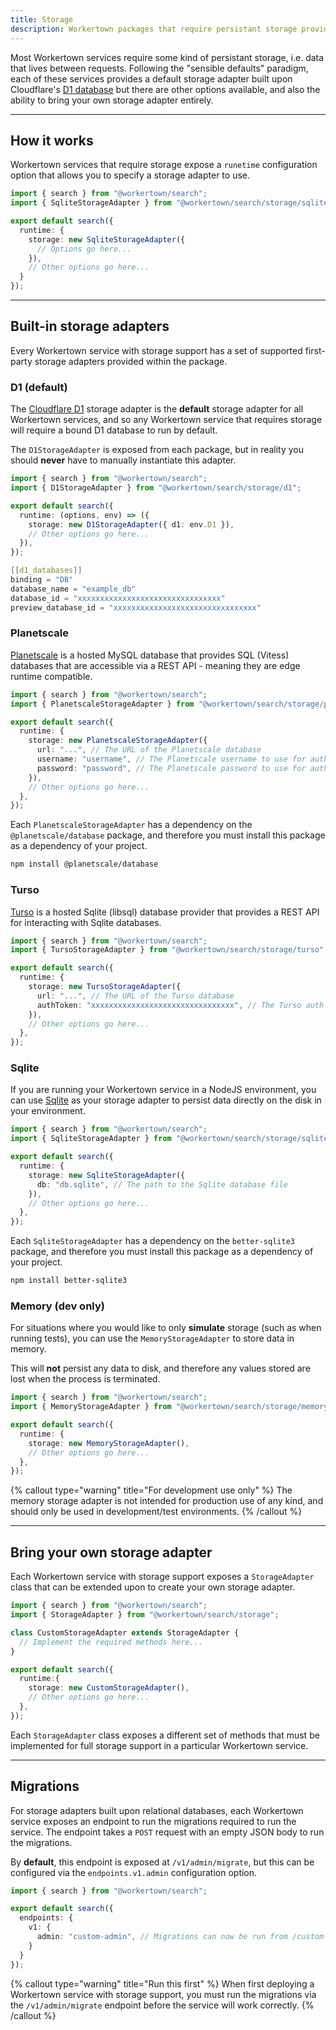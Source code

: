 ```yaml
---
title: Storage
description: Workertown packages that require persistant storage provide a simple way for you to provide your own storage implementations.
---
```


Most Workertown services require some kind of persistant storage, i.e. data that
lives between requests. Following the "sensible defaults" paradigm, each of
these services provides a default storage adapter built upon Cloudflare's
[D1 database](https://developers.cloudflare.com/d1/) but there are other options
available, and also the ability to bring your own storage adapter entirely.

---

## How it works

Workertown services that require storage expose a `runetime` configuration
option that allows you to specify a storage adapter to use.

```ts
import { search } from "@workertown/search";
import { SqliteStorageAdapter } from "@workertown/search/storage/sqlite";

export default search({
  runtime: {
    storage: new SqliteStorageAdapter({
      // Options go here...
    }),
    // Other options go here...
  }
});
```

---

## Built-in storage adapters

Every Workertown service with storage support has a set of supported first-party
storage adapters provided within the package.

### D1 (default)

The [Cloudflare D1](https://developers.cloudflare.com/d1/) storage adapter is
the **default** storage adapter for all Workertown services, and so any
Workertown service that requires storage will require a bound D1 database to
run by default.

The `D1StorageAdapter` is exposed from each package, but in reality you should
**never** have to manually instantiate this adapter.

```ts
import { search } from "@workertown/search";
import { D1StorageAdapter } from "@workertown/search/storage/d1";

export default search({
  runtime: (options, env) => ({
    storage: new D1StorageAdapter({ d1: env.D1 }),
    // Other options go here...
  }),
});
```

```c
[[d1_databases]]
binding = "DB"
database_name = "example_db"
database_id = "xxxxxxxxxxxxxxxxxxxxxxxxxxxxxxxx"
preview_database_id = "xxxxxxxxxxxxxxxxxxxxxxxxxxxxxxxx"
```

### Planetscale

[Planetscale](https://planetscale.com) is a hosted MySQL database that provides
SQL (Vitess) databases that are accessible via a REST API - meaning they are
edge runtime compatible.

```ts
import { search } from "@workertown/search";
import { PlanetscaleStorageAdapter } from "@workertown/search/storage/planetscale";

export default search({
  runtime: {
    storage: new PlanetscaleStorageAdapter({
      url: "...", // The URL of the Planetscale database
      username: "username", // The Planetscale username to use for authentication
      password: "password", // The Planetscale password to use for authentication
    }),
    // Other options go here...
  },
});
```

Each `PlanetscaleStorageAdapter` has a dependency on the `@planetscale/database`
package, and therefore you must install this package as a dependency of your
project.

```bash
npm install @planetscale/database
```

### Turso

[Turso](https://turso.tech) is a hosted Sqlite (libsql) database provider that
provides a REST API for interacting with Sqlite databases.

```ts
import { search } from "@workertown/search";
import { TursoStorageAdapter } from "@workertown/search/storage/turso";

export default search({
  runtime: {
    storage: new TursoStorageAdapter({
      url: "...", // The URL of the Turso database
      authToken: "xxxxxxxxxxxxxxxxxxxxxxxxxxxxxxxx", // The Turso auth token to use for authentication
    }),
    // Other options go here...
  },
});
```

### Sqlite

If you are running your Workertown service in a NodeJS environment, you can use
[Sqlite](https://www.sqlite.org/index.html) as your storage adapter to persist
data directly on the disk in your environment.

```ts
import { search } from "@workertown/search";
import { SqliteStorageAdapter } from "@workertown/search/storage/sqlite";

export default search({
  runtime: {
    storage: new SqliteStorageAdapter({
      db: "db.sqlite", // The path to the Sqlite database file
    }),
    // Other options go here...
  },
});
```

Each `SqliteStorageAdapter` has a dependency on the `better-sqlite3` package,
and therefore you must install this package as a dependency of your project.

```bash
npm install better-sqlite3
```

### Memory (dev only)

For situations where you would like to only **simulate** storage (such as when
running tests), you can use the `MemoryStorageAdapter` to store data in memory.

This will **not** persist any data to disk, and therefore any values stored are
lost when the process is terminated.

```ts
import { search } from "@workertown/search";
import { MemoryStorageAdapter } from "@workertown/search/storage/memory";

export default search({
  runtime: {
    storage: new MemoryStorageAdapter(),
    // Other options go here...
  },
});
```

{% callout type="warning" title="For development use only" %}
The memory storage adapter is not intended for production use of any kind, and
should only be used in development/test environments.
{% /callout %}

---

## Bring your own storage adapter

Each Workertown service with storage support exposes a `StorageAdapter` class
that can be extended upon to create your own storage adapter.

```ts
import { search } from "@workertown/search";
import { StorageAdapter } from "@workertown/search/storage";

class CustomStorageAdapter extends StorageAdapter {
  // Implement the required methods here...
}

export default search({
  runtime:{
    storage: new CustomStorageAdapter(),
    // Other options go here...
  },
});
```

Each `StorageAdapter` class exposes a different set of methods that must be
implemented for full storage support in a particular Workertown service.

---

## Migrations

For storage adapters built upon relational databases, each Workertown service
exposes an endpoint to run the migrations required to run the service. The
endpoint takes a `POST` request with an empty JSON body to run the migrations.

By **default**, this endpoint is exposed at `/v1/admin/migrate`, but this can be
configured via the `endpoints.v1.admin` configuration option.

```ts
import { search } from "@workertown/search";

export default search({
  endpoints: {
    v1: {
      admin: "custom-admin", // Migrations can now be run from /custom-admin/migrate
    }
  }
});
```

{% callout type="warning" title="Run this first" %}
When first deploying a Workertown service with storage support, you must run the
migrations via the `/v1/admin/migrate` endpoint before the service will work
correctly.
{% /callout %}
